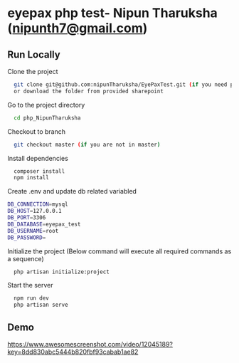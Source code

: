 
# eyepax php test- Nipun Tharuksha (nipunth7@gmail.com)



## Run Locally

Clone the project

```bash
  git clone git@github.com:nipunTharuksha/EyePaxTest.git (if you need permissions please let me know)
  or download the folder from provided sharepoint
```

Go to the project directory

```bash
  cd php_NipunTharuksha
```

Checkout to branch

```bash
  git checkout master (if you are not in master)
```

Install dependencies

```bash
  composer install
  npm install
```
Create .env and update db related variabled

```bash
DB_CONNECTION=mysql
DB_HOST=127.0.0.1
DB_PORT=3306
DB_DATABASE=eyepax_test
DB_USERNAME=root
DB_PASSWORD=
```

Initialize the project (Below command will execute all required commands as a sequence)

```bash
  php artisan initialize:project
```

Start the server

```bash
  npm run dev
  php artisan serve
```


## Demo

https://www.awesomescreenshot.com/video/12045189?key=8dd830abc5444b820fbf93cabab1ae82

